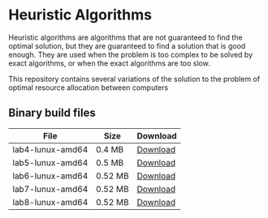 # Heuristic Algorithms

Heuristic algorithms are algorithms that are not guaranteed to find the optimal solution, but they are guaranteed to find a solution that is good enough. They are used when the problem is too complex to be solved by exact algorithms, or when the exact algorithms are too slow.

This repository contains several variations of the solution to the problem of optimal resource allocation between computers

## Binary build files
| File             | Size    | Download                     |
|------------------|---------|------------------------------|
| lab4-lunux-amd64 | 0.4 MB  | [Download](lab4-lunux-amd64) |
| lab5-lunux-amd64 | 0.5 MB  | [Download](lab5-lunux-amd64) |
| lab6-lunux-amd64 | 0.52 MB | [Download](lab6-lunux-amd64) |
| lab7-lunux-amd64 | 0.52 MB | [Download](lab7-lunux-amd64) |
| lab8-lunux-amd64 | 0.52 MB | [Download](lab8-lunux-amd64) |